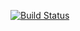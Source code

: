 [![Build Status](https://travis-ci.com/Shekcon/MoviePoll.svg?branch=master)](https://travis-ci.com/Shekcon/MoviePoll)